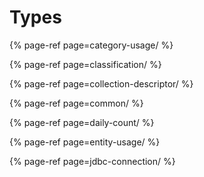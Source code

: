 # Types

{% page-ref page=category-usage/ %}

{% page-ref page=classification/ %}

{% page-ref page=collection-descriptor/ %}

{% page-ref page=common/ %}

{% page-ref page=daily-count/ %}

{% page-ref page=entity-usage/ %}

{% page-ref page=jdbc-connection/ %}
